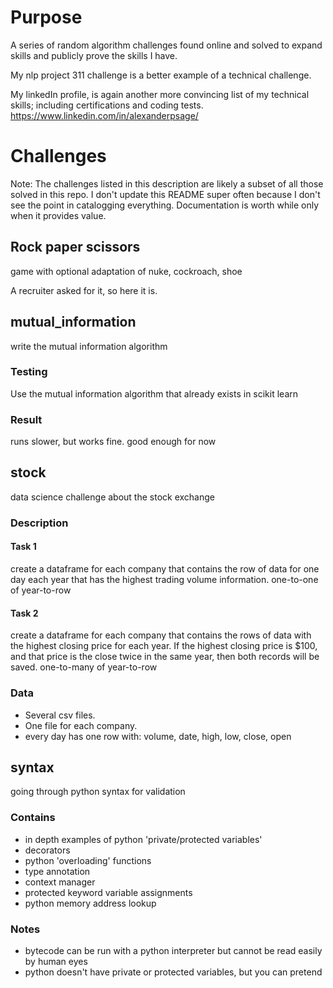 # Purpose
A series of random algorithm challenges found online and solved to expand skills and publicly prove the skills I have. 

My nlp project 311 challenge is a better example of a technical challenge. 

My linkedIn profile, is again another more convincing list of my technical skills; including certifications and coding tests.
	https://www.linkedin.com/in/alexanderpsage/

# Challenges
Note: The challenges listed in this description are likely a subset of all those solved in this repo. I don't update this README super often because I don't see the point in catalogging everything. Documentation is worth while only when it provides value.  

## Rock paper scissors 
game with optional adaptation of nuke, cockroach, shoe

A recruiter asked for it, so here it is. 

## mutual_information
write the mutual information algorithm

### Testing
Use the mutual information algorithm that already exists in scikit learn

### Result
runs slower, but works fine. good enough for now

## stock
data science challenge about the stock exchange

### Description

#### Task 1
create a dataframe for each company that contains the row of data for one day each year that has the highest trading volume information.
one-to-one of year-to-row

#### Task 2
create a dataframe for each company that contains the rows of data with the highest closing price for each year. If the highest closing price is $100, and that price is the close twice in the same year, then both records will be saved. 
one-to-many of year-to-row

### Data
* Several csv files.
* One file for each company.
* every day has one row with: volume, date, high, low, close, open

## syntax
going through python syntax for validation

### Contains
* in depth examples of python 'private/protected variables'
* decorators
* python 'overloading' functions
* type annotation
* context manager
* protected keyword variable assignments
* python memory address lookup
### Notes
* bytecode can be run with a python interpreter but cannot be read easily by human eyes
* python doesn't have private or protected variables, but you can pretend
